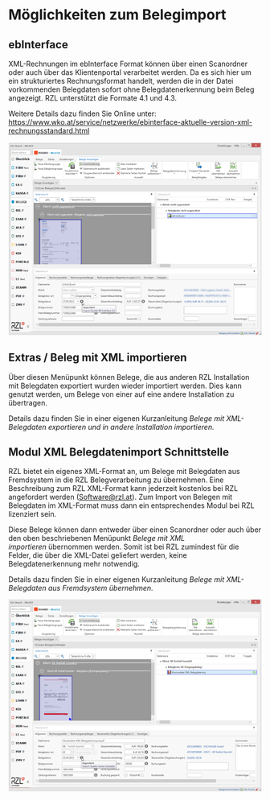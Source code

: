 # Möglichkeiten zum Belegimport

## ebInterface

XML-Rechnungen im ebInterface Format können über einen Scanordner oder
auch über das Klientenportal verarbeitet werden. Da es sich hier um ein
strukturiertes Rechnungsformat handelt, werden die in der Datei
vorkommenden Belegdaten sofort ohne Belegdatenerkennung beim Beleg
angezeigt. RZL unterstützt die Formate 4.1 und 4.3.

Weitere Details dazu finden Sie Online unter:  
<https://www.wko.at/service/netzwerke/ebinterface-aktuelle-version-xml-rechnungsstandard.html>

![](img/image26.png)

## Extras / Beleg mit XML importieren

Über diesen Menüpunkt können Belege, die aus anderen RZL Installation
mit Belegdaten exportiert wurden wieder importiert werden. Dies kann
genutzt werden, um Belege von einer auf eine andere Installation zu
übertragen.

Details dazu finden Sie in einer eigenen Kurzanleitung *Belege mit
XML-Belegdaten exportieren und in andere Installation importieren.*

## Modul XML Belegdatenimport Schnittstelle

RZL bietet ein eigenes XML-Format an, um Belege mit Belegdaten aus
Fremdsystem in die RZL Belegverarbeitung zu übernehmen. Eine
Beschreibung zum RZL XML-Format kann jederzeit kostenlos bei RZL
angefordert werden (<Software@rzl.at>). Zum Import von Belegen mit
Belegdaten im XML-Format muss dann ein entsprechendes Modul bei RZL
lizenziert sein.  
  
Diese Belege können dann entweder über einen Scanordner oder auch über
den oben beschriebenen Menüpunkt *Belege mit XML importieren* übernommen
werden. Somit ist bei RZL zumindest für die Felder, die über die
XML-Datei geliefert werden, keine Belegdatenerkennung mehr notwendig.

Details dazu finden Sie in einer eigenen Kurzanleitung *Belege mit
XML-Belegdaten aus Fremdsystem übernehmen.*

![](img/image27.png)
